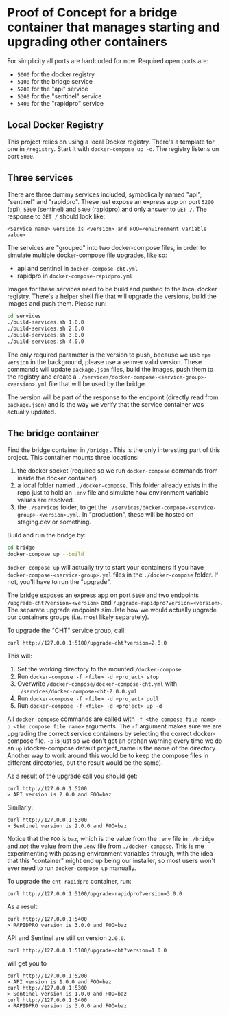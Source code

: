 # Proof of Concept for a bridge container that manages starting and upgrading other containers

For simplicity all ports are hardcoded for now. Required open ports are: 
- `5000` for the docker registry
- `5100` for the bridge service
- `5200` for the "api" service
- `5300` for the "sentinel" service
- `5400` for the "rapidpro" service

## Local Docker Registry

This project relies on using a local Docker registry. There's a template for one in `/registry`. Start it with `docker-compose up -d`. 
The registry listens on port `5000`.

## Three services

There are three dummy services included, symbolically named "api", "sentinel" and "rapidpro". These just expose an express app on port `5200` (api), `5300` (sentinel) and `5400` (rapidpro) and only answer to `GET /`. 
The response to `GET /` should look like: 
```
<Service name> version is <version> and FOO=<environment variable value>
```

The services are "grouped" into two docker-compose files, in order to simulate multiple docker-compose file upgrades, like so: 
- api and sentinel in `docker-compose-cht.yml`
- rapidpro in `docker-compose-rapidpro.yml`

Images for these services need to be build and pushed to the local docker registry. 
There's a helper shell file that will upgrade the versions, build the images and push them. 
Please run: 
```sh
cd services
./build-services.sh 1.0.0 
./build-services.sh 2.0.0
./build-services.sh 3.0.0
./build-services.sh 4.0.0
```

The only required parameter is the version to push, because we use `npm version` in the background, please use a semver valid version. These commands will update `package.json` files, build the images, push them to the registry and create a `./services/docker-compose-<service-group>-<version>.yml` file that will be used by the bridge.  

The version will be part of the response to the endpoint (directly read from `package.json`) and is the way we verify that the service container was actually updated.

## The bridge container

Find the bridge container in `/bridge` . This is the only interesting part of this project.
This container mounts three locations: 

1. the docker socket (required so we run `docker-compose` commands from inside the docker container)
2. a local folder named `./docker-compose`. This folder already exists in the repo just to hold an `.env` file and simulate how environment variable values are resolved. 
3. the `./services` folder, to get the `./services/docker-compose-<service-group>-<version>.yml`. In "production", these will be hosted on staging.dev or something. 

Build and run the bridge by: 
```sh
cd bridge
docker-compose up --build
```

`docker-compose up` will actually try to start your containers if you have `docker-compose-<service-group>.yml` files in the `./docker-compose` folder. If not, you'll have to run the "upgrade". 

The bridge exposes an express app on port `5100` and two endpoints `/upgrade-cht?version=<version>` and `/upgrade-rapidpro?version=<version>`. 
The separate upgrade endpoints simulate how we would actually upgrade our containers groups (i.e. most likely separately). 

To upgrade the "CHT" service group, call:
```
curl http://127.0.0.1:5100/upgrade-cht?version=2.0.0
```
This will:
1. Set the working directory to the mounted `/docker-compose`
2. Run `docker-compose -f <file> -d <project> stop`
3. Overwrite `/docker-compose/docker-compose-cht.yml` with `./services/docker-compose-cht-2.0.0.yml`
4. Run `docker-compose -f <file> -d <project> pull`
5. Run `docker-compose -f <file> -d <project> up -d`

All `docker-compose` commands are called with `-f <the compose file name> -p <the compose file name>` arguments. The `-f` argument makes sure we are upgrading the correct service containers by selecting the correct docker-compose file. `-p` is just so we don't get an orphan warning every time we do an `up` (docker-compose default project_name is the name of the directory. Another way to work around this would be to keep the compose files in different directories, but the result would be the same). 
 
As a result of the upgrade call you should get:
```
curl http://127.0.0.1:5200 
> API version is 2.0.0 and FOO=baz
```

Similarly:
```
curl http://127.0.0.1:5300 
> Sentinel version is 2.0.0 and FOO=baz
```

Notice that the `FOO` is `baz`, which is the value from the `.env` file in `./bridge` and *not* the value from the `.env` file from `./docker-compose`. This is me experimenting with passing environment variables through, with the idea that this "container" might end up being our installer, so most users won't ever need to run `docker-compose up` manually.

To upgrade the `cht-rapidpro` container, run:
```
curl http://127.0.0.1:5100/upgrade-rapidpro?version=3.0.0
```

As a result:
```
curl http://127.0.0.1:5400 
> RAPIDPRO version is 3.0.0 and FOO=baz
```

API and Sentinel are still on version `2.0.0`. 

```
curl http://127.0.0.1:5100/upgrade-cht?version=1.0.0
```
will get you to
```
curl http://127.0.0.1:5200 
> API version is 1.0.0 and FOO=baz
curl http://127.0.0.1:5300 
> Sentinel version is 1.0.0 and FOO=baz
curl http://127.0.0.1:5400 
> RAPIDPRO version is 3.0.0 and FOO=baz
```
